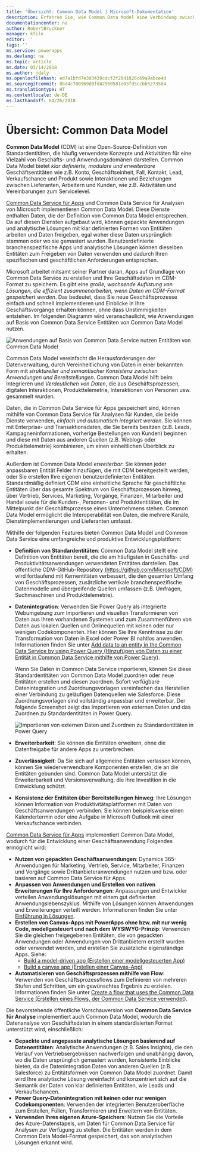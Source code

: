 ```yaml
---
title: 'Übersicht: Common Data Model | Microsoft-Dokumentation'
description: Erfahren Sie, wie Common Data Model eine Verbindung zwischen Common Data Service für Apps und Common Data Service für Analysen herstellt.
documentationcenter: na
author: RobertBruckner
manager: kfile
editor: ''
tags: ''
ms.service: powerapps
ms.devlang: na
ms.topic: article
ms.date: 03/14/2018
ms.author: jdaly
ms.openlocfilehash: ed7a1bfd7e3d3439cdcf2f20d1026c69a9abce4d
ms.sourcegitcommit: 8bd4c700969d0fd42950581e03fd5ccbb5273584
ms.translationtype: HT
ms.contentlocale: de-DE
ms.lasthandoff: 04/26/2018
---
```

# <a name="common-data-model-overview"></a>Übersicht: Common Data Model

**Common Data Model** (CDM) ist eine Open-Source-Definition von Standardentitäten, die häufig verwendete Konzepte und Aktivitäten für eine Vielzahl von Geschäfts- und Anwendungsdomänen darstellen. Common Data Model bietet *klar definierte, modulare und erweiterbare* Geschäftsentitäten wie z.B. Konto, Geschäftseinheit, Fall, Kontakt, Lead, Verkaufschance und Produkt sowie Interaktionen und Beziehungen zwischen Lieferanten, Arbeitern und Kunden, wie z.B. Aktivitäten und Vereinbarungen zum Servicelevel. 

[Common Data Service für Apps](../maker/common-data-service/data-platform-intro.md) und Common Data Service für Analysen <!-- TODO add link when available  --> von Microsoft implementieren Common Data Model. Diese Dienste enthalten Daten, die der Definition von Common Data Model entsprechen. Da auf diesen Diensten aufgebaut wird, können gepackte Anwendungen und analytische Lösungen mit klar definierten Formen von Entitäten arbeiten und Daten freigeben, egal woher diese Daten ursprünglich stammen oder wo sie gemastert wurden. Benutzerdefinierte branchenspezifische Apps und analytische Lösungen können dieselben Entitäten zum Freigeben von Daten verwenden und dadurch Ihren spezifischen und geschäftlichen Anforderungen entsprechen. 

Microsoft arbeitet mitsamt seiner Partner daran, Apps auf Grundlage von Common Data Service zu erstellen und Ihre Geschäftsdaten im CDM-Format zu speichern. Es gibt eine *große, wachsende Auflistung von Lösungen, die effizient zusammenarbeiten, wenn Daten im CDM-Format gespeichert werden*. Das bedeutet, dass Sie neue Geschäftsprozesse einfach und schnell implementieren und Einblicke in Ihre Geschäftsvorgänge erhalten können, ohne dass Unstimmigkeiten entstehen. Im folgenden Diagramm wird veranschaulicht, wie Anwendungen auf Basis von Common Data Service Entitäten von Common Data Model nutzen.

![Anwendungen auf Basis von Common Data Service nutzen Entitäten von Common Data Model](media/cdm-overview.png)

Common Data Model vereinfacht die Herausforderungen der Datenverwaltung, durch Vereinheitlichung von Daten in einer bekannten Form mit *struktureller und semantischer Konsistenz zwischen Anwendungen und Bereitstellungen*. Common Data Model hilft beim Integrieren und *Verdeutlichen von Daten*, die aus Geschäftsprozessen, digitalen Interaktionen, Produkttelemetrie, Interaktionen von Personen usw. gesammelt wurden. 

Daten, die in Common Data Service für Apps gespeichert sind, können mithilfe von Common Data Service für Analysen für Kunden, die beide Dienste verwenden, *einfach und automatisch integriert werden*. Sie können mit Enterprise- und Transaktionsdaten, die Sie bereits besitzen (z.B. Leads, Kampagneninformationen, vorherige Bestellungen von Kunden) beginnen und diese mit Daten aus anderen Quellen (z.B. Weblogs oder Produkttelemetrie) kombinieren, um einen einheitlichen Überblick zu erhalten.

Außerdem ist Common Data Model *erweiterbar*: Sie können jeder anpassbaren Entität Felder hinzufügen, die mit CDM bereitgestellt werden, oder Sie erstellen Ihre eigenen benutzerdefinierten Entitäten. Standardmäßig definiert CDM eine einheitliche Sprache für geschäftliche Entitäten über das gesamte Spektrum von Geschäftsprozessen hinweg, über Vertrieb, Services, Marketing, Vorgänge, Finanzen, Mitarbeiter und Handel sowie für die Kunden-, Personen- und Produktentitäten, die im Mittelpunkt der Geschäftsprozesse eines Unternehmens stehen. Common Data Model ermöglicht die Interoperabilität von Daten, die mehrere Kanäle, Dienstimplementierungen und Lieferanten umfasst.

Mithilfe der folgenden Features bieten Common Data Model und Common Data Service eine umfangreiche und produktive Entwicklungsplattform:

- **Definition von Standardentitäten**: Common Data Model stellt eine Definition von Entitäten bereit, die die am häufigsten in Geschäfts- und Produktivitätsanwendungen verwendeten Entitäten darstellen. Das öffentliche CDM-GitHub-Repository [(https://github.com/Microsoft/CDM)](https://github.com/Microsoft/CDM) wird fortlaufend mit Kernentitäten verbessert, die den gesamten Umfang von Geschäftsprozessen, zusätzliche vertikale branchenspezifische Datenmodelle und übergreifende Quellen umfassen (z.B. Umfragen, Suchmaschinen und Produkttelemetrie).
- **Datenintegration**: Verwenden Sie Power Query als integrierte Webumgebung zum Importieren und visuellen Transformieren von Daten aus Ihren vorhandenen Systemen und zum Zusammenführen von Daten aus lokalen Quellen und Onlinequellen mit keinen oder nur wenigen Codekomponenten. Hier können Sie Ihre Kenntnisse zu der Transformation von Daten in Excel oder Power BI nahtlos anwenden. Informationen finden Sie unter [Add data to an entity in the Common Data Service by using Power Query (Hinzufügen von Daten zu einer Entität in Common Data Service mithilfe von Power Query)](../maker/common-data-service/data-platform-cds-newentity-pq.md).
    
    Wenn Sie Daten in Common Data Service importieren, können Sie diese Standardentitäten von Common Data Model zuordnen oder neue Entitäten erstellen und diesen zuordnen. Sofort verfügbare Datenintegration und Zuordnungsvorlagen vereinfachen das Herstellen einer Verbindung zu geläufigen Datenquellen wie Salesforce. Diese Zuordnungsvorlagen sind vollständig anpassbar und erweiterbar. Der folgende Screenshot zeigt das Importieren von externen Daten und das Zuordnen zu Standardentitäten in Power Query. 
    
    ![Importieren von externen Daten und Zuordnen zu Standardentitäten in Power Query ](media/cdm-mapping-entities.png)<br />

- **Erweiterbarkeit**: Sie können die Entitäten erweitern, ohne die Datenfreigabe für andere Apps zu unterbrechen.
- **Zuverlässigkeit**: Da Sie sich auf allgemeine Entitäten verlassen können, können Sie wiederverwendbare Komponenten erstellen, die an die Entitäten gebunden sind. Common Data Model unterstützt die Erweiterbarkeit und Versionsverwaltung, die Ihre Investition in die Entwicklung schützt.
- **Konsistenz der Entitäten über Bereitstellungen hinweg**: Ihre Lösungen können Information von Produktivitätsplattformen mit Daten von Geschäftsanwendungen verbinden. Sie können beispielsweise einen Kalendertermin oder eine Aufgabe in Microsoft Outlook mit einer Verkaufschance verbinden. 

[Common Data Service für Apps](../maker/common-data-service/data-platform-intro.md) implementiert Common Data Model, wodurch für die Entwicklung einer Geschäftsanwendung Folgendes ermöglicht wird:

- **Nutzen von gepackten Geschäftsanwendungen**: Dynamics 365-Anwendungen für Marketing, Vertrieb, Service, Mitarbeiter, Finanzen und Vorgänge sowie Drittanbieteranwendungen nutzen und bzw. oder basieren auf Common Data Service für Apps.
- **Anpassen von Anwendungen und Erstellen von nativen Erweiterungen für Ihre Anforderungen**: Anpassungen und Entwickler verteilen Anwendungslösungen mit einem gut definierten Anwendungslebenszyklus. Mithilfe von Lösungen können Anwendungen und Erweiterungen verteilt werden. Informationen finden Sie unter [Einführung in Lösungen](../developer/common-data-service/introduction-solutions.md).
- **Erstellen von Canvas-Apps mit PowerApps ohne bzw. mit nur wenig Code, modellgesteuert und nach dem WYSIWYG-Prinzip**: Verwenden Sie die gleichen freigegebenen Entitäten, die von gepackten Anwendungen oder Anwendungen von Drittanbietern erstellt wurden oder verwendet werden, und erstellen Sie zusätzliche eigenständige Apps. Siehe: 
    - [Build a model-driven app (Erstellen einer modellgesteuerten App)](../maker/model-driven-apps/model-driven-app-overview.md)
    - [Build a canvas app (Erstellen einer Canvas-App)](../maker/canvas-apps/getting-started.md) 
- **Automatisieren von Geschäftsprozessen mithilfe von Flow**: Verwenden von Geschäftsprozessflows zum Definieren von mehreren Stufen und Schritten, um ein gewünschtes Ergebnis zu erzielen. Informationen finden Sie unter [Create a flow that uses the Common Data Service (Erstellen eines Flows, der Common Data Service verwendet)](/flow/common-data-model-intro).
 
Die bevorstehende öffentliche Vorschauversion von **Common Data Service für Analyse**<!-- TODO add link when available  --> implementiert auch Common Data Model, wodurch die Datenanalyse von Geschäftsdaten in einem standardisierten Format unterstützt wird, einschließlich:

- **Gepackte und angepasste analytische Lösungen basierend auf Datenentitäten**: Analytische Anwendungen (z.B. Sales Insights), die den Verlauf von Vertriebsergebnissen nachverfolgen und unabhängig davon, wo die Daten ursprünglich gemastert wurden, konsistente Einblicke bieten, da die Datenintegration Daten von anderen Quellen (z.B. Salesforce) zu Entitätsformen von Common Data Model zuordnet. Damit wird Ihre analytische Lösung vereinfacht und konzentriert sich auf die Semantik der Daten von klar definierten Entitäten, wie Leads und Verkaufschancen.
- **Power Query-Datenintegration mit keinen oder nur wenigen Codekomponenten**: Verwenden der integrierten Benutzeroberfläche zum Erstellen, Füllen, Transformieren und Erweitern von Entitäten. 
- **Verwenden Ihres eigenen Azure-Speichers**: Nutzen Sie die Vorteile des Azure-Datenstapels, um Daten für Common Data Service für Analysen zur Verfügung zu stellen. Die Entitäten werden in dem Common Data Model-Format gespeichert, das von analytischen Lösungen erkannt wird.

